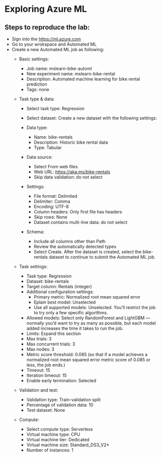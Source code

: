 # Exploring Azure ML

## Steps to reproduce the lab:
- Sign into the https://ml.azure.com
- Go to your wrokspace and Automated ML
- Create a new Automated ML job as following:
  - Basic settings:
    - Job name: mslearn-bike-automl
    -  New experiment name: mslearn-bike-rental
    - Description: Automated machine learning for bike rental prediction
    - Tags: none

  - Task type & data:
    - Select task type: Regression
    - Select dataset: Create a new dataset with the following settings:
    - Data type:
      - Name: bike-rentals
      - Description: Historic bike rental data
      - Type: Tabular
    - Data source:
      - Select From web files
      - Web URL: https://aka.ms/bike-rentals
      - Skip data validation: do not select

    - Settings:
      - File format: Delimited
      - Delimiter: Comma
      - Encoding: UTF-8
      - Column headers: Only first file has headers
      - Skip rows: None
      - Dataset contains multi-line data: do not select
    - Schema:
      - Include all columns other than Path
      - Review the automatically detected types
      - Select Create. After the dataset is created, select the bike-rentals dataset to continue to submit the Automated ML job.

  - Task settings:
    - Task type: Regression
    - Dataset: bike-rentals
    - Target column: Rentals (integer)
    - Additional configuration settings:
      - Primary metric: Normalized root mean squared error
      - Eplain best model: Unselected
      - Use all supported models: Unselected. You’ll restrict the job to try only a few specific algorithms.
    - Allowed models: Select only RandomForest and LightGBM — normally you’d want to try as many as possible, but each model added increases the time it takes to run the job.
    - Limits: Expand this section
    - Max trials: 3
    - Max concurrent trials: 3
    - Max nodes: 3
    - Metric score threshold: 0.085 (so that if a model achieves a normalized root mean squared error metric score of 0.085 or less, the job ends.)
    - Timeout: 15
    - Iteration timeout: 15
    - Enable early termination: Selected

  - Validation and test:
    - Validation type: Train-validation split
    - Percentage of validation data: 10
    - Test dataset: None
  - Compute:
    - Select compute type: Serverless
    - Virtual machine type: CPU
    - Virtual machine tier: Dedicated
    - Virtual machine size: Standard_DS3_V2*
    - Number of instances: 1
    
